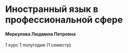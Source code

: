 # Иностранный язык в профессиональной сфере

#### Меркулова Людмила Петровна

1 курс 1 полугодие (1 семестр)
